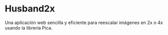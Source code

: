 # Husband2x
Una aplicación web sencilla y eficiente para reescalar imágenes en 2x o 4x usando la librería Pica.
